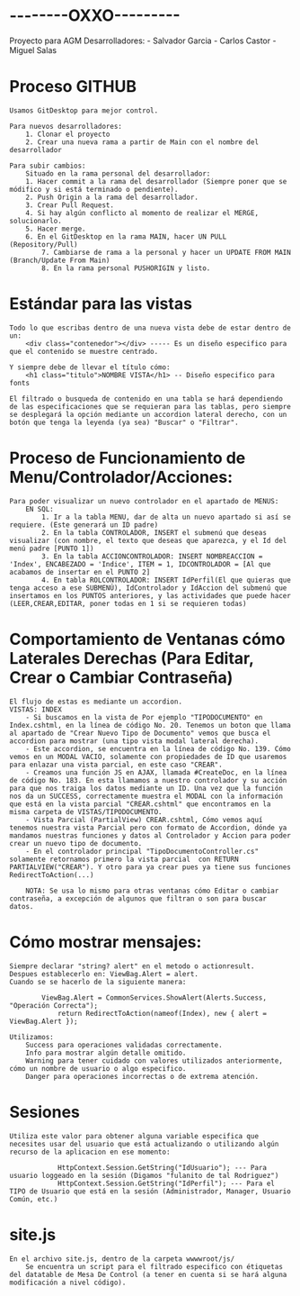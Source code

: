 # --------OXXO--------- #
Proyecto para AGM
Desarrolladores:
       - Salvador Garcia
       - Carlos Castor
       - Miguel Salas


# Proceso GITHUB
    Usamos GitDesktop para mejor control.

    Para nuevos desarrolladores:
        1. Clonar el proyecto
        2. Crear una nueva rama a partir de Main con el nombre del desarrollador
    
    Para subir cambios:
        Situado en la rama personal del desarrollador:
        1. Hacer commit a la rama del desarrollador (Siempre poner que se módifico y si está terminado o pendiente).
        2. Push Origin a la rama del desarrollador.
        3. Crear Pull Request.
        4. Si hay algún conflicto al momento de realizar el MERGE, solucionarlo.
        5. Hacer merge.
        6. En el GitDesktop en la rama MAIN, hacer UN PULL (Repository/Pull)
            7. Cambiarse de rama a la personal y hacer un UPDATE FROM MAIN (Branch/Update From Main)
            8. En la rama personal PUSHORIGIN y listo.
            
# Estándar para las vistas
    Todo lo que escribas dentro de una nueva vista debe de estar dentro de un:
        <div class="contenedor"></div> ----- Es un diseño especifico para que el contenido se muestre centrado.

    Y siempre debe de llevar el título cómo:
        <h1 class="titulo">NOMBRE VISTA</h1> -- Diseño especifico para fonts
    
    El filtrado o busqueda de contenido en una tabla se hará dependiendo de las especificaciones que se requieran para las tablas, pero siempre se desplegará la opción mediante un accordion lateral derecho, con un botón que tenga la leyenda (ya sea) "Buscar" o "Filtrar".


# Proceso de Funcionamiento de Menu/Controlador/Acciones:
    Para poder visualizar un nuevo controlador en el apartado de MENUS:
        EN SQL:
            1. Ir a la tabla MENU, dar de alta un nuevo apartado si así se requiere. (Este generará un ID padre)
            2. En la tabla CONTROLADOR, INSERT el submenú que deseas visualizar (con nombre, el texto que deseas que aparezca, y el Id del menú padre [PUNTO 1])
            3. En la tabla ACCIONCONTROLADOR: INSERT NOMBREACCION = 'Index', ENCABEZADO = 'Indice', ITEM = 1, IDCONTROLADOR = [Al que acabamos de insertar en el PUNTO 2]
            4. En tabla ROLCONTROLADOR: INSERT IdPerfil(El que quieras que tenga acceso a ese SUBMENÚ), IdControlador y IdAccion del submenú que insertamos en los PUNTOS anteriores, y las actividades que puede hacer (LEER,CREAR,EDITAR, poner todas en 1 si se requieren todas)
    

# Comportamiento de Ventanas cómo Laterales Derechas (Para Editar, Crear o Cambiar Contraseña)
    El flujo de estas es mediante un accordion.
    VISTAS: INDEX
        - Si buscamos en la vista de Por ejemplo "TIPODOCUMENTO" en Index.cshtml, en la línea de código No. 20. Tenemos un boton que llama al apartado de "Crear Nuevo Tipo de Documento" vemos que busca el accordion para mostrar (una tipo vista modal lateral derecha).
        - Este accordion, se encuentra en la línea de código No. 139. Cómo vemos en un MODAL VACIO, solamente con propiedades de ID que usaremos para enlazar una vista parcial, en este caso "CREAR".
        - Creamos una función JS en AJAX, llamada #CreateDoc, en la línea de código No. 183. En esta llamamos a nuestro controlador y su acción para que nos traiga los datos mediante un ID. Una vez que la función nos da un SUCCESS, correctamente muestra el MODAL con la información que está en la vista parcial "CREAR.cshtml" que encontramos en la misma carpeta de VISTAS/TIPODOCUMENTO.
        - Vista Parcial (PartialView) CREAR.cshtml, Cómo vemos aquí tenemos nuestra vista Parcial pero con formato de Accordion, dónde ya mandamos nuestras funciones y datos al Controlador y Accion para poder crear un nuevo tipo de documento.
        - En el controlador principal "TipoDocumentoController.cs" solamente retornamos primero la vista parcial  con RETURN PARTIALVIEW("CREAR"). Y otro para ya crear pues ya tiene sus funciones RedirectToAction(...)

        NOTA: Se usa lo mismo para otras ventanas cómo Editar o cambiar contraseña, a excepción de algunos que filtran o son para buscar datos.


# Cómo mostrar mensajes:

    Siempre declarar "string? alert" en el metodo o actionresult.
    Despues establecerlo en: ViewBag.Alert = alert.
    Cuando se se hacerlo de la siguiente manera:
            
            ViewBag.Alert = CommonServices.ShowAlert(Alerts.Success, "Operación Correcta");
                return RedirectToAction(nameof(Index), new { alert = ViewBag.Alert });

    Utilizamos:
        Success para operaciones validadas correctamente.
        Info para mostrar algún detalle omitido.
        Warning para tener cuidado con valores utilizados anteriormente, cómo un nombre de usuario o algo especifico.
        Danger para operaciones incorrectas o de extrema atención.


# Sesiones

    Utiliza este valor para obtener alguna variable especifica que necesites usar del usuario que está actualizando o utilizando algún recurso de la aplicacion en ese momento:

                HttpContext.Session.GetString("IdUsuario"); --- Para usuario loggeado en la sesión (Digamos "fulanito de tal Rodriguez")
                HttpContext.Session.GetString("IdPerfil"); --- Para el TIPO de Usuario que está en la sesión (Administrador, Manager, Usuario Común, etc.)


# site.js
    En el archivo site.js, dentro de la carpeta wwwwroot/js/
        Se encuentra un script para el filtrado especifico con étiquetas del datatable de Mesa De Control (a tener en cuenta si se hará alguna modificación a nivel código).